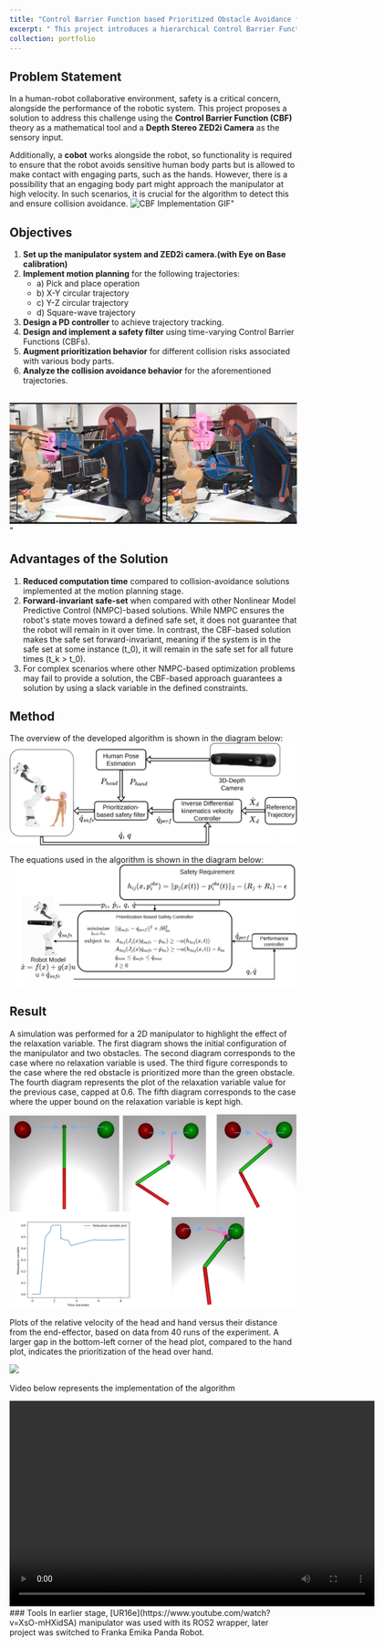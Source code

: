 ```yaml
---
title: "Control Barrier Function based Prioritized Obstacle Avoidance for Robotic Manipulator"
excerpt: " This project introduces a hierarchical Control Barrier Function (CBF)-based control framework designed to proactively ensure the safe operation of an industrial manipulator in close human-robot interaction scenarios.<br/><img src='https://github.com/user-attachments/assets/9e04538a-1641-44db-8089-bf51d310f37a' alt='CBF Implementation GIF'>"
collection: portfolio
---
```


## Problem Statement

In a human-robot collaborative environment, safety is a critical concern, alongside the performance of the robotic system. This project proposes a solution to address this challenge using the **Control Barrier Function (CBF)** theory as a mathematical tool and a **Depth Stereo ZED2i Camera** as the sensory input.

Additionally, a **cobot** works alongside the robot, so functionality is required to ensure that the robot avoids sensitive human body parts but is allowed to make contact with engaging parts, such as the hands. However, there is a possibility that an engaging body part might approach the manipulator at high velocity. In such scenarios, it is crucial for the algorithm to detect this and ensure collision avoidance.
<img src='https://github.com/user-attachments/assets/9e04538a-1641-44db-8089-bf51d310f37a' alt='CBF Implementation GIF'>"
## Objectives

1. **Set up the manipulator system and ZED2i camera.(with Eye on Base calibration)**
2. **Implement motion planning** for the following trajectories:
   - a) Pick and place operation
   - b) X-Y circular trajectory
   - c) Y-Z circular trajectory
   - d) Square-wave trajectory
3. **Design a PD controller** to achieve trajectory tracking.
4. **Design and implement a safety filter** using time-varying Control Barrier Functions (CBFs).
5. **Augment prioritization behavior** for different collision risks associated with various body parts.
6. **Analyze the collision avoidance behavior** for the aforementioned trajectories.

<br/><img src='/images/cbf_diagram1_c1.jpg'>"
## Advantages of the Solution

1. **Reduced computation time** compared to collision-avoidance solutions implemented at the motion planning stage.
2. **Forward-invariant safe-set** when compared with other Nonlinear Model Predictive Control (NMPC)-based solutions. While NMPC ensures the robot's state moves toward a defined safe set, it does not guarantee that the robot will remain in it over time. In contrast, the CBF-based solution makes the safe set forward-invariant, meaning if the system is in the safe set at some instance \(t_0\), it will remain in the safe set for all future times \(t_k > t_0\).
3. For complex scenarios where other NMPC-based optimization problems may fail to provide a solution, the CBF-based approach guarantees a solution by using a slack variable in the defined constraints.

                              

## Method
The overview of the developed algorithm is shown in the diagram below: 
<img src='/images/CBFcontroller (1).png'>

The equations used in the algorithm is shown in the diagram below:
<img src='/images/equation_controller_po.drawio.png'>

## Result

A simulation was performed for a 2D manipulator to
highlight the effect of the relaxation variable. The first diagram
shows the initial configuration of the manipulator and two obstacles.
The second diagram corresponds to the case where no relaxation
variable is used. The third figure corresponds to the case where the
red obstacle is prioritized more than the green obstacle. The fourth
diagram represents the plot of the relaxation variable value for the
previous case, capped at 0.6. The fifth diagram corresponds to the
case where the upper bound on the relaxation variable is kept high.

<img src='/images/highlighting_prioritization (2) (1).png'>

Plots of the relative velocity of the head and hand versus
their distance from the end-effector, based on data from 40 runs of
the experiment. A larger gap in the bottom-left corner of the head
plot, compared to the hand plot, indicates the prioritization of the head over hand. 

<img src='/images/v_vs_d.svg'>


Video below represents the implementation of the algorithm
<!-- Embed local video -->
<video width="640" height="360" controls>
  <source src="/images/CBF_implementation.mp4" type="video/mp4">
  Your browser does not support the video tag.
</video>
### Tools 
In earlier stage, [UR16e](https://www.youtube.com/watch?v=XsO-mHXidSA) manipulator was used with its ROS2 wrapper, later project was switched to Franka Emika Panda Robot.


